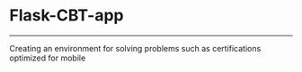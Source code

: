 
# Flask-CBT-app
---
Creating an environment for solving problems such as certifications optimized for mobile